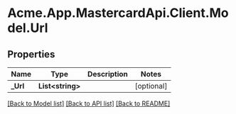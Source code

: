 # Acme.App.MastercardApi.Client.Model.Url

## Properties

Name | Type | Description | Notes
------------ | ------------- | ------------- | -------------
**_Url** | **List&lt;string&gt;** |  | [optional] 

[[Back to Model list]](../README.md#documentation-for-models) [[Back to API list]](../README.md#documentation-for-api-endpoints) [[Back to README]](../README.md)


